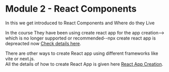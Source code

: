 # Module 2 - React Components

In this we get introduced to React Components and Where do they Live

In the course They have been using create react app for the app creation--> which is no longer supported or recommended--npx create react app is depreacted now
<a href="https://react.dev/blog/2025/02/14/sunsetting-create-react-app">Check details here</a>.<br>

There are other ways to create React app using different frameworks like vite or next.js.<br>
All the details of how to create React App is given here <a href="https://github.com/jayanthi-ch98/Meta-Front-End-Course/blob/Module5/Course-5%20React%20Basics/Additional%20Readings/React%20App%20creation%20ways">React App Creation</a>.
